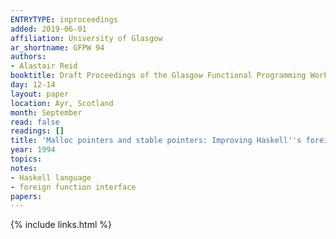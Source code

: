 ```yaml
---
ENTRYTYPE: inproceedings
added: 2019-06-01
affiliation: University of Glasgow
ar_shortname: GFPW 94
authors:
- Alastair Reid
booktitle: Draft Proceedings of the Glasgow Functional Programming Workshop
day: 12-14
layout: paper
location: Ayr, Scotland
month: September
read: false
readings: []
title: 'Malloc pointers and stable pointers: Improving Haskell''s foreign language interface'
year: 1994
topics:
notes:
- Haskell language
- foreign function interface
papers:
---
```


{% include links.html %}
